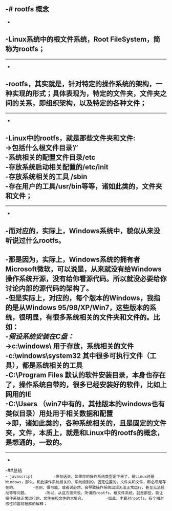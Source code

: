 -# rootfs 概念		
 ----		
 -		
 -**Linux系统中的根文件系统，Root FileSystem，简称为rootfs；**		
 -		
 ----		
 -		
 -**rootfs，其实就是，针对特定的操作系统的架构，一种实现的形式；具体表现为，特定的文件夹，文件夹之间的关系，即组织架构，以及特定的各种文件；**		
 -		
 ----		
 -		
 -**Linux中的rootfs，就是那些文件夹和文件:**		
 ->包括什么根文件目录’/’		
 -系统相关的配置文件目录/etc		
 -存放系统启动相关配置的/etc/init		
 -存放系统相关的工具 /sbin		
 -存在用户的工具/usr/bin等等，诸如此类的，文件夹和文件；		
 -		
 ----		
 -		
 -**而对应的，实际上，Windows系统中，貌似从来没听说过什么rootfs。**		
 -		
 -那是因为，实际上，Windows系统的拥有者Microsoft微软，可以说是，从来就没有给Windows操作系统开源，没有给你看源代码。所以就没必要给你讨论内部的源代码的架构了。		
 -但是实际上，对应的，每个版本的Windows，我指的是从Windows 95/98/XP/Win7，这些版本的系统，很明显，有很多系统相关的文件夹和文件的。比如：		
 -*假设系统安装在C盘：*		
 ->c:\windows\ 用于存放，系统相关的文件		
 -c:\windows\system32 其中很多可执行文件（工具），都是系统相关的工具		
 -C:\Program Files 默认的软件安装目录，本身也存在了，操作系统自带的，很多已经安装好的软件，比如上网用的IE		
 -C:\Users （win7中有的，其他版本的windows也有类似目录）用处用于相关数据和配置		
 ->即，诸如此类的，各种系统相关的，且是固定的文件夹，文件，本质上，就是和Linux中的rootfs的概念，是想通的，一致的。		
 -		
 ----		
 -		
 -##总结		
 -``` javascript		
 -换句话说，如果你的操作系统类型定下来了，是Linux还是Windows，那么，和此操作系统相关的，系统级别的，固定位置的，文件夹和文件，都必须是存在的。		
 -否则，很可能，或者说必然，会导致操作系统出现无法正常运行，甚至无法启动等等问题。		
 -所以，从这方面来说，所谓的rootfs，根文件系统，就是那些，能让操作系统正常运行的，文件夹和文件的大集合。		
 -如此，才算对rootfs，有个相对感性和容易理解的解释；		
 -```